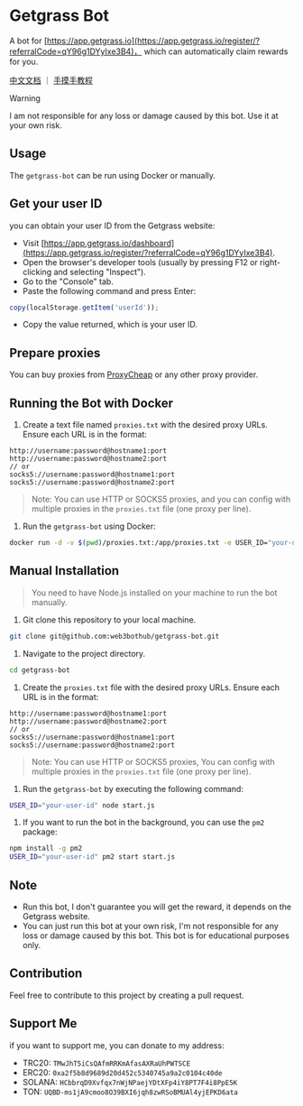 # Getgrass Bot

A bot for [https://app.getgrass.io](https://app.getgrass.io/register/?referralCode=qY96g1DYyIxe3B4)， which can automatically claim rewards for you.

[中文文档](README_CN.md) ｜ [手摸手教程](https://mirror.xyz/0xe8224b3E9C8d35b34D088BB5A216B733a5A6D9EA/OcnKeYwtHlkv66TGlt0rrhUuI2Pt--B5-UPZt0yqCPM)

> [!WARNING]
> I am not responsible for any loss or damage caused by this bot. Use it at your own risk.

## Usage

The `getgrass-bot` can be run using Docker or manually.

## Get your user ID

you can obtain your user ID from the Getgrass website:

- Visit [https://app.getgrass.io/dashboard](https://app.getgrass.io/register/?referralCode=qY96g1DYyIxe3B4).
- Open the browser's developer tools (usually by pressing F12 or right-clicking and selecting "Inspect").
- Go to the "Console" tab.
- Paste the following command and press Enter:

```javascript
copy(localStorage.getItem('userId'));
```

- Copy the value returned, which is your user ID.

## Prepare proxies

You can buy proxies from [ProxyCheap](https://app.proxy-cheap.com/r/ksvW8Z) or any other proxy provider.

## Running the Bot with Docker

1. Create a text file named `proxies.txt` with the desired proxy URLs. Ensure each URL is in the format:

```plaintext
http://username:password@hostname1:port
http://username:password@hostname2:port
// or
socks5://username:password@hostname1:port
socks5://username:password@hostname2:port
```

> Note: You can use HTTP or SOCKS5 proxies, and you can config with multiple proxies in the `proxies.txt` file (one proxy per line).

1. Run the `getgrass-bot` using Docker:

```bash
docker run -d -v $(pwd)/proxies.txt:/app/proxies.txt -e USER_ID="your-user-id" overtrue/getgrass-bot
```

## Manual Installation

> You need to have Node.js installed on your machine to run the bot manually.

1. Git clone this repository to your local machine.

```bash
git clone git@github.com:web3bothub/getgrass-bot.git
```

1. Navigate to the project directory.

```bash
cd getgrass-bot
```

1. Create the `proxies.txt` file with the desired proxy URLs. Ensure each URL is in the format:

```plaintext
http://username:password@hostname1:port
http://username:password@hostname2:port
// or
socks5://username:password@hostname1:port
socks5://username:password@hostname2:port
```

> Note: You can use HTTP or SOCKS5 proxies, You can config with multiple proxies in the `proxies.txt` file (one proxy per line).

1. Run the `getgrass-bot` by executing the following command:

```bash
USER_ID="your-user-id" node start.js
```

1. If you want to run the bot in the background, you can use the `pm2` package:

```bash
npm install -g pm2
USER_ID="your-user-id" pm2 start start.js
```

## Note

- Run this bot, I don't guarantee you will get the reward, it depends on the Getgrass website.
- You can just run this bot at your own risk, I'm not responsible for any loss or damage caused by this bot. This bot is for educational purposes only.

## Contribution

Feel free to contribute to this project by creating a pull request.

## Support Me

if you want to support me, you can donate to my address:

- TRC20: `TMwJhT5iCsQAfmRRKmAfasAXRaUhPWTSCE`
- ERC20: `0xa2f5b8d9689d20d452c5340745a9a2c0104c40de`
- SOLANA: `HCbbrqD9Xvfqx7nWjNPaejYDtXFp4iY8PT7F4i8PpE5K`
- TON: `UQBD-ms1jA9cmoo8O39BXI6jqh8zwRSoBMUAl4yjEPKD6ata`
